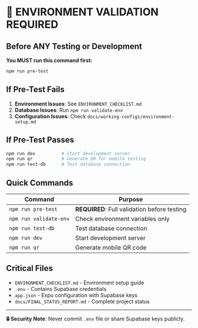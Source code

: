 # 🚨 ENVIRONMENT VALIDATION REQUIRED

## Before ANY Testing or Development

**You MUST run this command first:**

```bash
npm run pre-test
```

## If Pre-Test Fails

1. **Environment Issues**: See `ENVIRONMENT_CHECKLIST.md`
2. **Database Issues**: Run `npm run validate-env`
3. **Configuration Issues**: Check `docs/working-configs/environment-setup.md`

## If Pre-Test Passes

```bash
npm run dev          # Start development server
npm run qr           # Generate QR for mobile testing
npm run test-db      # Test database connection
```

## Quick Commands

| Command | Purpose |
|---------|---------|
| `npm run pre-test` | **REQUIRED**: Full validation before testing |
| `npm run validate-env` | Check environment variables only |
| `npm run test-db` | Test database connection |
| `npm run dev` | Start development server |
| `npm run qr` | Generate mobile QR code |

## Critical Files

- `ENVIRONMENT_CHECKLIST.md` - Environment setup guide
- `.env` - Contains Supabase credentials
- `app.json` - Expo configuration with Supabase keys
- `docs/FINAL_STATUS_REPORT.md` - Complete project status

---

**🔒 Security Note**: Never commit `.env` file or share Supabase keys publicly.
